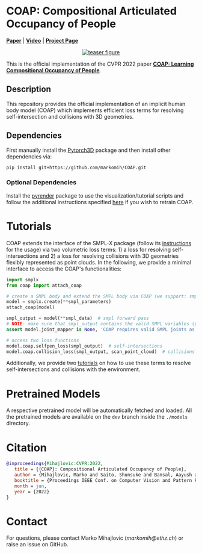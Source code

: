 # COAP: Compositional Articulated Occupancy of People

[**Paper**](https://arxiv.org/abs/2204.06184) | [**Video**](https://www.youtube.com/watch?v=qU0q5h6IldU) | [**Project Page**](https://neuralbodies.github.io/COAP)

<div style="text-align: center">
    <a href="https://neuralbodies.github.io/COAP"><img src="https://neuralbodies.github.io/COAP/images/teaser.png" alt="teaser figure"/></a>
</div>

This is the official implementation of the CVPR 2022 paper [**COAP: Learning Compositional Occupancy of People**](https://neuralbodies.github.io/COAP).

## Description
This repository provides the official implementation of an implicit human body model (COAP) which implements efficient loss terms for resolving self-intersection and collisions with 3D geometries. 

## Dependencies
First manually install the [Pytorch3D](https://github.com/facebookresearch/pytorch3d/blob/main/INSTALL.md) package and then install other dependencies via: 

```pip install git+https://github.com/markomih/COAP.git```

### Optional Dependencies
Install the [pyrender](https://pyrender.readthedocs.io/en/latest/install/index.html) package to use the visualization/tutorial scripts and follow the additional instructions specified [here](./training_code/) if you wish to retrain COAP.

# Tutorials
COAP extends the interface of the SMPL-X package (follow its [instructions](https://github.com/vchoutas/smplx) for the usage) via two volumetric loss terms: 1) a loss for resolving self-intersections and 2) a loss for resolving collisions with 3D geometries flexibly represented as point clouds. 
In the following, we provide a minimal interface to access the COAP's functionalities:

```python
import smplx
from coap import attach_coap

# create a SMPL body and extend the SMPL body via COAP (we support: smpl, smplh, and smplx model types)
model = smplx.create(**smpl_parameters)
attach_coap(model)

smpl_output = model(**smpl_data)  # smpl forward pass
# NOTE: make sure that smpl_output contains the valid SMPL variables (pose parameters, joints, and vertices). 
assert model.joint_mapper is None, 'COAP requires valid SMPL joints as input'

# access two loss functions
model.coap.selfpen_loss(smpl_output)  # self-intersections
model.coap.collision_loss(smpl_output, scan_point_cloud)  # collisions with other geometris
```
Additionally, we provide two [tutorials](./tutorials) on how to use these terms to resolve self-intersections and collisions with the environment.

# Pretrained Models
A respective pretrained model will be automatically fetched and loaded.
All the pretrained models are available on the `dev` branch inside the `./models` directory. 

# Citation
```bibtex
@inproceedings{Mihajlovic:CVPR:2022,
   title = {{COAP}: Compositional Articulated Occupancy of People},
   author = {Mihajlovic, Marko and Saito, Shunsuke and Bansal, Aayush and Zollhoefer, Michael and Tang, Siyu},
   booktitle = {Proceedings IEEE Conf. on Computer Vision and Pattern Recognition (CVPR)},
   month = jun,
   year = {2022}
}
```
# Contact
For questions, please contact Marko Mihajlovic (_markomih@ethz.ch_) or raise an issue on GitHub.
